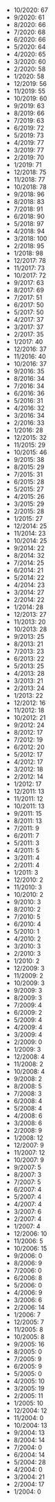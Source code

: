 *  10/2020: 67
*  9/2020: 61
*  8/2020: 66
*  7/2020: 68
*  6/2020: 66
*  5/2020: 64
*  4/2020: 65
*  3/2020: 60
*  2/2020: 58
*  1/2020: 58
*  12/2019: 56
*  11/2019: 55
*  10/2019: 60
*  9/2019: 63
*  8/2019: 66
*  7/2019: 63
*  6/2019: 72
*  5/2019: 73
*  4/2019: 77
*  3/2019: 77
*  2/2019: 70
*  1/2019: 71
*  12/2018: 75
*  11/2018: 77
*  10/2018: 78
*  9/2018: 96
*  8/2018: 83
*  7/2018: 91
*  6/2018: 90
*  5/2018: 97
*  4/2018: 94
*  3/2018: 100
*  2/2018: 95
*  1/2018: 98
*  12/2017: 78
*  11/2017: 73
*  10/2017: 72
*  9/2017: 63
*  8/2017: 69
*  7/2017: 51
*  6/2017: 50
*  5/2017: 50
*  4/2017: 37
*  3/2017: 37
*  2/2017: 35
*  1/2017: 40
*  12/2016: 37
*  11/2016: 40
*  10/2016: 37
*  9/2016: 35
*  8/2016: 34
*  7/2016: 34
*  6/2016: 36
*  5/2016: 31
*  4/2016: 32
*  3/2016: 34
*  2/2016: 33
*  1/2016: 28
*  12/2015: 32
*  11/2015: 29
*  10/2015: 46
*  9/2015: 38
*  8/2015: 29
*  7/2015: 31
*  6/2015: 28
*  5/2015: 27
*  4/2015: 26
*  3/2015: 29
*  2/2015: 28
*  1/2015: 27
*  12/2014: 25
*  11/2014: 23
*  10/2014: 25
*  9/2014: 22
*  8/2014: 32
*  7/2014: 25
*  6/2014: 21
*  5/2014: 22
*  4/2014: 23
*  3/2014: 27
*  2/2014: 22
*  1/2014: 28
*  12/2013: 27
*  11/2013: 20
*  10/2013: 28
*  9/2013: 25
*  8/2013: 21
*  7/2013: 23
*  6/2013: 22
*  5/2013: 25
*  4/2013: 28
*  3/2013: 21
*  2/2013: 24
*  1/2013: 22
*  12/2012: 16
*  11/2012: 18
*  10/2012: 21
*  9/2012: 24
*  8/2012: 17
*  7/2012: 19
*  6/2012: 20
*  5/2012: 17
*  4/2012: 17
*  3/2012: 18
*  2/2012: 14
*  1/2012: 17
*  12/2011: 13
*  11/2011: 12
*  10/2011: 13
*  9/2011: 15
*  8/2011: 13
*  7/2011: 9
*  6/2011: 7
*  5/2011: 3
*  4/2011: 5
*  3/2011: 4
*  2/2011: 4
*  1/2011: 3
*  12/2010: 2
*  11/2010: 3
*  10/2010: 2
*  9/2010: 3
*  8/2010: 2
*  7/2010: 5
*  6/2010: 4
*  5/2010: 1
*  4/2010: 2
*  3/2010: 3
*  2/2010: 3
*  1/2010: 2
*  12/2009: 3
*  11/2009: 2
*  10/2009: 3
*  9/2009: 3
*  8/2009: 3
*  7/2009: 4
*  6/2009: 2
*  5/2009: 4
*  4/2009: 4
*  3/2009: 4
*  2/2009: 0
*  1/2009: 3
*  12/2008: 4
*  11/2008: 2
*  10/2008: 4
*  9/2008: 2
*  8/2008: 5
*  7/2008: 3
*  6/2008: 4
*  5/2008: 4
*  4/2008: 6
*  3/2008: 6
*  2/2008: 9
*  1/2008: 12
*  12/2007: 9
*  11/2007: 12
*  10/2007: 9
*  9/2007: 5
*  8/2007: 3
*  7/2007: 5
*  6/2007: 4
*  5/2007: 4
*  4/2007: 4
*  3/2007: 6
*  2/2007: 4
*  1/2007: 4
*  12/2006: 10
*  11/2006: 5
*  10/2006: 15
*  9/2006: 0
*  8/2006: 9
*  7/2006: 0
*  6/2006: 8
*  5/2006: 0
*  4/2006: 9
*  3/2006: 6
*  2/2006: 14
*  1/2006: 7
*  12/2005: 7
*  11/2005: 8
*  10/2005: 8
*  9/2005: 16
*  8/2005: 0
*  7/2005: 9
*  6/2005: 9
*  5/2005: 0
*  4/2005: 10
*  3/2005: 19
*  2/2005: 11
*  1/2005: 10
*  12/2004: 12
*  11/2004: 0
*  10/2004: 13
*  9/2004: 13
*  8/2004: 14
*  7/2004: 0
*  6/2004: 14
*  5/2004: 28
*  4/2004: 0
*  3/2004: 21
*  2/2004: 17
*  1/2004: 0
